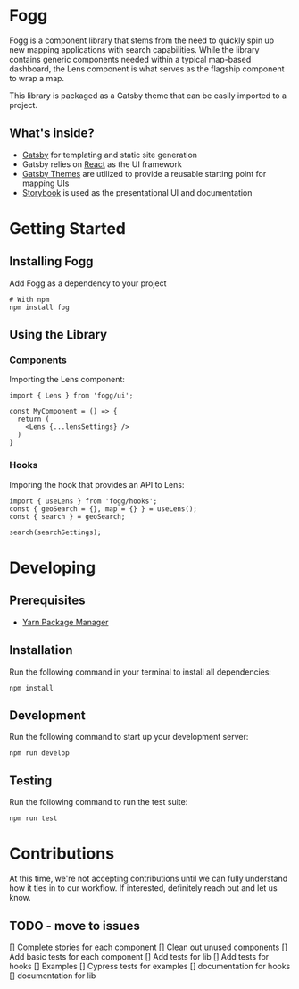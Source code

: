# Fogg
Fogg is a component library that stems from the need to quickly spin up new mapping applications with search capabilities. While the library contains generic components needed within a typical map-based dashboard, the Lens component is what serves as the flagship component to wrap a map.

This library is packaged as a Gatsby theme that  can be easily imported to a project.

## What's inside?
- [Gatsby](https://www.gatsbyjs.org/) for templating and static site generation
- Gatsby relies on [React](https://reactjs.org/) as the UI framework
- [Gatsby Themes](https://www.gatsbyjs.org/blog/2018-11-11-introducing-gatsby-themes/) are utilized to provide a reusable starting point for mapping UIs
- [Storybook](https://storybook.js.org/) is used as the presentational UI and documentation

# Getting Started

## Installing Fogg
Add Fogg as a dependency to your project
```
# With npm
npm install fog
```

## Using the Library

### Components
Importing the Lens component:
```
import { Lens } from 'fogg/ui';

const MyComponent = () => {
  return (
    <Lens {...lensSettings} />
  )
}
```

### Hooks
Imporing the hook that provides an API to Lens:
```
import { useLens } from 'fogg/hooks';
const { geoSearch = {}, map = {} } = useLens();
const { search } = geoSearch;

search(searchSettings);
```

# Developing

## Prerequisites
- [Yarn Package Manager](https://yarnpkg.com/en/)

## Installation
Run the following command in your terminal to install all dependencies:
```
npm install
```

## Development
Run the following command to start up your development server:
```
npm run develop
```

## Testing
Run the following command to run the test suite:
```
npm run test
```

# Contributions
At this time, we're not accepting contributions until we can fully understand how it ties in to our workflow. If interested, definitely reach out and let us know.

## TODO - move to issues
[] Complete stories for each component
[] Clean out unused components
[] Add basic tests for each component
[] Add tests for lib
[] Add tests for hooks
[] Examples
[] Cypress tests for examples
[] documentation for hooks
[] documentation for lib